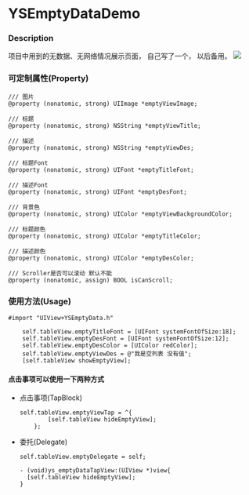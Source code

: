 # YSEmptyDataDemo

### Description
项目中用到的无数据、无网络情况展示页面， 自己写了一个， 以后备用。
![](http://oo6ubxy3u.bkt.clouddn.com/YSEmptyDataView.png)


### 可定制属性(Property)
```
/// 图片
@property (nonatomic, strong) UIImage *emptyViewImage;
```
```
/// 标题
@property (nonatomic, strong) NSString *emptyViewTitle;
```
```
/// 描述
@property (nonatomic, strong) NSString *emptyViewDes;
```
```
/// 标题Font
@property (nonatomic, strong) UIFont *emptyTitleFont;
```
```
/// 描述Font
@property (nonatomic, strong) UIFont *emptyDesFont;
```
```
/// 背景色
@property (nonatomic, strong) UIColor *emptyViewBackgroundColor;
```
```
/// 标题颜色
@property (nonatomic, strong) UIColor *emptyTitleColor;
```
```
/// 描述颜色
@property (nonatomic, strong) UIColor *emptyDesColor;
```
```
/// Scroller是否可以滚动 默认不能
@property (nonatomic, assign) BOOL isCanScroll;
```


### 使用方法(Usage)
```
#import "UIView+YSEmptyData.h"
```

```
    self.tableView.emptyTitleFont = [UIFont systemFontOfSize:18];
    self.tableView.emptyDesFont = [UIFont systemFontOfSize:12];
    self.tableView.emptyDesColor = [UIColor redColor];
    self.tableView.emptyViewDes = @"我是空列表 没有值";
    [self.tableView showEmptyView];
```

#### 点击事项可以使用一下两种方式

* 点击事项(TapBlock)
	```
	self.tableView.emptyViewTap = ^{
	        [self.tableView hideEmptyView];
	    };
	```

* 委托(Delegate)
	```
	self.tableView.emptyDelegate = self;
	```

	```
	- (void)ys_emptyDataTapView:(UIView *)view{
  	  [self.tableView hideEmptyView];
	}
	```




